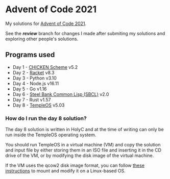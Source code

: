 # Advent of Code 2021

My solutions for [Advent of Code 2021](https://adventofcode.com/2021/).

See the ___review___ branch for changes I made after submiting my solutions and
exploring other people's solutions.

## Programs used

* Day 1 - [CHICKEN Scheme](https://www.call-cc.org/) v5.2
* Day 2 - [Racket](https://racket-lang.org/) v8.3
* Day 3 - Python v3.10
* Day 4 - Node.js v16.11
* Day 5 - Go v1.16
* Day 6 - [Steel Bank Common Lisp (SBCL)](http://www.sbcl.org/) v2.0
* Day 7 - Rust v1.57
* Day 8 - [TempleOS](https://templeos.org/) v5.03

### How do I run the day 8 solution?

The day 8 solution is written in HolyC and at the time of writing can only be
run inside the TempleOS operating system.

You should run TempleOS in a virtual machine (VM) and copy the solution and
input file by either storing them in an ISO file and inserting it in the CD
drive of the VM, or by modifying the disk image of the virtual machine.

If the VM uses the qcow2 disk image format, you can follow
[these instructions](https://gist.github.com/shamil/62935d9b456a6f9877b5)
to mount and modify it on a Linux-based OS.
